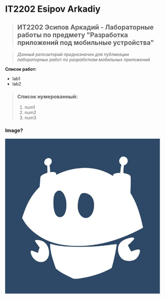 # IT2202 Esipov Arkadiy
> ## ИТ2202 Эсипов Аркадий - Лабораторные работы по предмету "Разработка приложений под мобильные устройства"

> *Данный репозиторий преднозначен для публикации лабораторных работ по разработкам мобильных приложений*

**Список работ:**
- lab1
- lab2
> ### Список нумерованный:
>
> 1. num1
> 2. num2
> 3. num3

### Image?

![alt text](img/img1.jpg)
